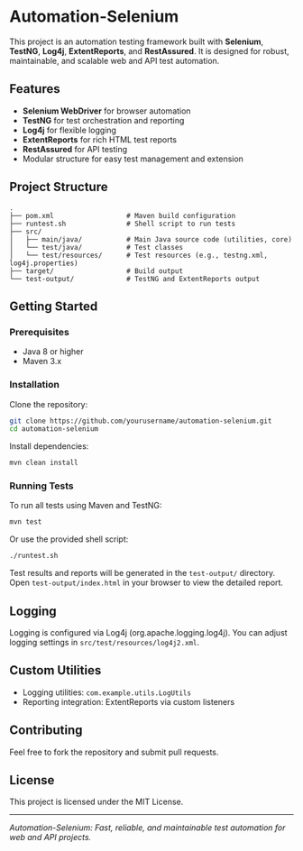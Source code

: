 # Automation-Selenium

This project is an automation testing framework built with **Selenium**, **TestNG**, **Log4j**, **ExtentReports**, and **RestAssured**. It is designed for robust, maintainable, and scalable web and API test automation.

## Features

- **Selenium WebDriver** for browser automation
- **TestNG** for test orchestration and reporting
- **Log4j** for flexible logging
- **ExtentReports** for rich HTML test reports
- **RestAssured** for API testing
- Modular structure for easy test management and extension

## Project Structure

```
.
├── pom.xml                  # Maven build configuration
├── runtest.sh               # Shell script to run tests
├── src/
│   ├── main/java/           # Main Java source code (utilities, core)
│   └── test/java/           # Test classes
│   └── test/resources/      # Test resources (e.g., testng.xml, log4j.properties)
├── target/                  # Build output
└── test-output/             # TestNG and ExtentReports output
```

## Getting Started

### Prerequisites

- Java 8 or higher
- Maven 3.x

### Installation

Clone the repository:

```sh
git clone https://github.com/yourusername/automation-selenium.git
cd automation-selenium
```

Install dependencies:

```sh
mvn clean install
```

### Running Tests

To run all tests using Maven and TestNG:

```sh
mvn test
```

Or use the provided shell script:

```sh
./runtest.sh
```

Test results and reports will be generated in the `test-output/` directory. Open `test-output/index.html` in your browser to view the detailed report.

## Logging

Logging is configured via Log4j (org.apache.logging.log4j). You can adjust logging settings in `src/test/resources/log4j2.xml`.

## Custom Utilities

- Logging utilities: `com.example.utils.LogUtils`
- Reporting integration: ExtentReports via custom listeners

## Contributing

Feel free to fork the repository and submit pull requests.

## License

This project is licensed under the MIT License.

---

*Automation-Selenium: Fast, reliable, and maintainable test automation for web and API projects.*
